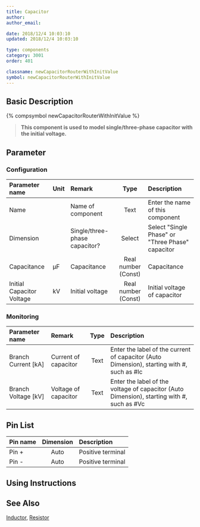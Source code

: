 ```yaml
---
title: Capacitor
author: 
author_email:

date: 2018/12/4 10:03:10
updated: 2018/12/4 10:03:10

type: components
category: 3001
order: 401

classname: newCapacitorRouterWithInitValue
symbol: newCapacitorRouterWithInitValue
---
```

## Basic Description
{% compsymbol newCapacitorRouterWithInitValue %}

> **This component is used to model single/three-phase capacitor with the initial voltage.**

## Parameter
### Configuration
| Parameter name | Unit | Remark | Type | Description |
| :--- | :--- | :--- | :--: | :--- |
| Name |  | Name of component | Text | Enter the name of this component |
| Dimension |  | Single/three-phase capacitor? | Select | Select "Single Phase" or "Three Phase" capacitor |
| Capacitance | μF | Capacitance | Real number (Const) | Capacitance |
| Initial Capacitor Voltage | kV | Initial voltage | Real number (Const) | Initial voltage of capacitor  |

### Monitoring
| Parameter name | Remark | Type | Description |
| :--- | :--- | :--: | :--- |
| Branch Current \[kA\] | Current of capacitor | Text | Enter the label of the current of capacitor (Auto Dimension), starting with #, such as #Ic |
| Branch Voltage \[kV\] | Voltage of capacitor | Text | Enter the label of the voltage of capacitor (Auto Dimension), starting with #, such as #Vc |


## Pin List

| Pin name | Dimension | Description |
| :--- | :--:  | :--- |
| Pin + | Auto | Positive terminal |
| Pin - | Auto | Positive terminal |

## Using Instructions



## See Also

[Inductor](compnewInductorRouter.html), [Resistor](compnewResistorRouter.html)

